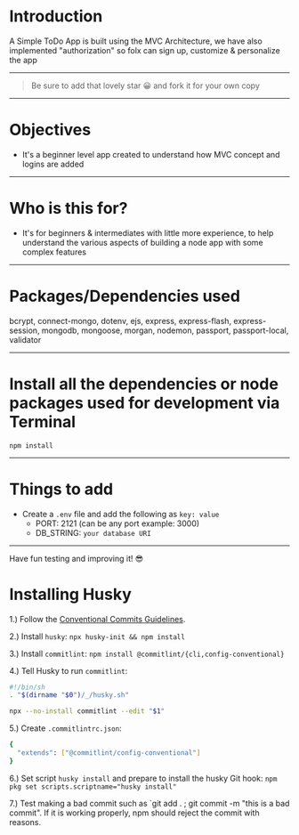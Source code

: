 # Introduction

A Simple ToDo App is built using the MVC Architecture, we have also implemented "authorization" so folx can sign up, customize & personalize the app 

---

> Be sure to add that lovely star 😀 and fork it for your own copy

---

# Objectives

- It's a beginner level app created to understand how MVC concept and logins are added

---

# Who is this for? 

- It's for beginners & intermediates with little more experience, to help understand the various aspects of building a node app with some complex features

---

# Packages/Dependencies used 

bcrypt, connect-mongo, dotenv, ejs, express, express-flash, express-session, mongodb, mongoose, morgan, nodemon, passport, passport-local, validator

---

# Install all the dependencies or node packages used for development via Terminal

`npm install` 

---

# Things to add

- Create a `.env` file and add the following as `key: value` 
  - PORT: 2121 (can be any port example: 3000) 
  - DB_STRING: `your database URI` 
 ---
 
 Have fun testing and improving it! 😎

# Installing Husky
1.) Follow the [Conventional Commits Guidelines](https://www.conventionalcommits.org/en/v1.0.0/).

2.) Install `husky`: `npx husky-init && npm install`

3.) Install `commitlint`: `npm install @commitlint/{cli,config-conventional}`

4.) Tell Husky to run `commitlint`:
```bash
#!/bin/sh
. "$(dirname "$0")/_/husky.sh"

npx --no-install commitlint --edit "$1"
```

5.) Create `.commitlintrc.json`:
```bash
{
  "extends": ["@commitlint/config-conventional"]
}
```

6.) Set script `husky install` and prepare to install the husky Git hook: `npm pkg set scripts.scriptname="husky install"`

7.) Test making a bad commit such as `git add . ; git commit -m "this is a bad commit". If it is working properly, npm should reject the commit with reasons.